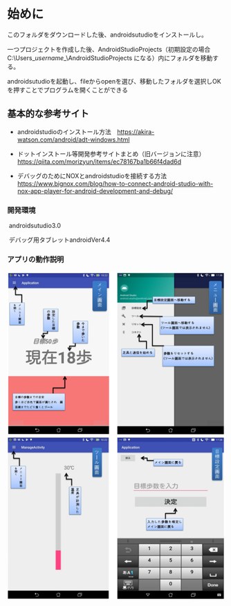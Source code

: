 # 始めに

このフォルダをダウンロードした後、androidsutudioをインストールし。

一つプロジェクトを作成した後、AndroidStudioProjects（初期設定の場合　C:\Users\__username__\AndroidStudioProjects になる）内にフォルダを移動する。

androidsutudioを起動し、fileからopenを選び、移動したフォルダを選択しOKを押すことでプログラムを開くことができる

## 基本的な参考サイト

* androidstudioのインストール方法　https://akira-watson.com/android/adt-windows.html

* ドットインストール等開発参考サイトまとめ（旧バージョンに注意）　https://qiita.com/morizyun/items/ec78167ba1b66f4dad6d

* デバッグのためにNOXとandroidstudioを接続する方法　https://www.bignox.com/blog/how-to-connect-android-studio-with-nox-app-player-for-android-development-and-debug/

### 開発環境

  androidsutudio3.0
  
  デバッグ用タブレットandroidVer4.4

### アプリの動作説明
![ ](1.jpg)
![ ](2.jpg)
    
